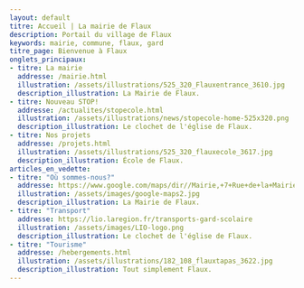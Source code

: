 ```yaml
---
layout: default
titre: Accueil | La mairie de Flaux
description: Portail du village de Flaux
keywords: mairie, commune, flaux, gard
titre_page: Bienvenue à Flaux
onglets_principaux:
- titre: La mairie 
  addresse: /mairie.html
  illustration: /assets/illustrations/525_320_Flauxentrance_3610.jpg
  description_illustration: La Mairie de Flaux.
- titre: Nouveau STOP!
  addresse: /actualites/stopecole.html
  illustration: /assets/illustrations/news/stopecole-home-525x320.png
  description_illustration: Le clochet de l'église de Flaux.
- titre: Nos projets
  addresse: /projets.html
  illustration: /assets/illustrations/525_320_flauxecole_3617.jpg
  description_illustration: École de Flaux.
articles_en_vedette:
- titre: "Où sommes-nous?"
  addresse: https://www.google.com/maps/dir//Mairie,+7+Rue+de+la+Mairie,+30700+Flaux/@44.0126437,4.4763609,13z/data=!4m8!4m7!1m0!1m5!1m1!1s0x12b5b63c3159cc4b:0x9feb3ce2c7fcb932!2m2!1d4.504586!2d44.020724modestes_frontpageactussecondaires.png
  illustration: /assets/images/google-maps2.jpg
  description_illustration: La Mairie de Flaux.
- titre: "Transport"
  addresse: https://lio.laregion.fr/transports-gard-scolaire
  illustration: /assets/images/LIO-logo.png
  description_illustration: Le clochet de l'église de Flaux.
- titre: "Tourisme"
  addresse: /hebergements.html
  illustration: /assets/illustrations/182_108_flauxtapas_3622.jpg
  description_illustration: Tout simplement Flaux.
---
```

